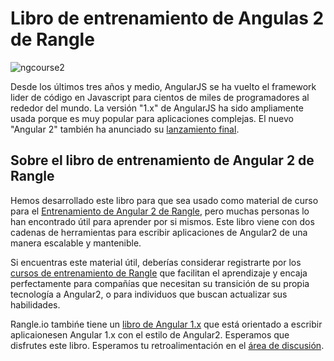 # Libro de entrenamiento de Angulas 2 de Rangle

![ngcourse2](./img/book-cover.png "Rangle's Angular 2 Training Book")

Desde los últimos tres años y medio, AngularJS se ha vuelto el framework lider
de código en Javascript para cientos de miles de programadores al rededor del
mundo. La versión "1.x" de AngularJS ha sido ampliamente usada porque es muy
popular para aplicaciones complejas. El nuevo "Angular 2" también ha anunciado
su [lanzamiento final](http://angularjs.blogspot.ca/2016/09/angular2-final.html).

## Sobre el libro de entrenamiento de Angular 2 de Rangle

Hemos desarrollado este libro para que sea usado como material de curso para
el [Entrenamiento de Angular 2 de Rangle](http://go.rangle.io/angular-2-training),
pero muchas personas lo han encontrado útil para aprender por si mismos. Este
libro viene con dos cadenas de herramientas para escribir aplicaciones de
Angular2 de una manera escalable y mantenible.

Si encuentras este material útil, deberías considerar registrarte por los
[cursos de entrenamiento de Rangle](http://go.rangle.io/angular-2-training) que
facilitan el aprendizaje y encaja perfectamente para compañías que necesitan
su transición de su propia tecnología a Angular2, o para individuos que buscan
actualizar sus habilidades.

Rangle.io tambińe tiene un [libro de Angular 1.x](http://ngcourse-1.rangle.io/)
que está orientado a escribir aplicaionesen Angular 1.x con el estilo de Angular2.
Esperamos que disfrutes este libro. Esperamos tu retroalimentación en el
[área de discusión](https://www.gitbook.com/book/rangle-io/ngcourse2/discussions).
